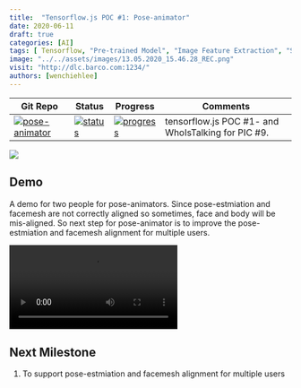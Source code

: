 ```yaml
---
title:  "Tensorflow.js POC #1: Pose-animator"
date: 2020-06-11
draft: true
categories: [AI]
tags: [ Tensorflow, "Pre-trained Model", "Image Feature Extraction", "Supervised Learning" ]
image: "../../assets/images/13.05.2020_15.46.28_REC.png"
visit: "http://dlc.barco.com:1234/"
authors: [wenchiehlee]
---
```


| Git Repo                                                                                                                                         | Status                                                                                                                                                                | Progress                                                                                                                    | Comments                                                     |
|--------------------------------------------------------------------------------------------------------------------------------------------------|-----------------------------------------------------------------------------------------------------------------------------------------------------------------------|----------------------------------------------------------------------------------------------------------------------------------------|--------------------------------------------------------------|
| [![pose-animator](https://img.shields.io/badge/pose_animator-gray?logo=tensorflow)](https://git.barco.com/users/wjlee/repos/pose-animator/browse) | [![status](https://tailab.barco.com:9443/deeplearningcomputing/pose-animator/badges/master/pipeline.svg)](https://tailab.barco.com:9443/deeplearningcomputing/pose-animator/pipelines) | [![progress](https://img.shields.io/badge/pose_aniamator-POC-red)](http://dlc.barco.com:1234/)|tensorflow.js POC #1- and WhoIsTalking for PIC #9. |


[![](https://rebrand.ly/dlc_png_url)](https://rebrand.ly/dlc_uml_url)

## Demo

A demo for two people for pose-animators. Since pose-estmiation and facemesh are not correctly aligned so sometimes, face and body will be mis-aligned. So next step for pose-animator is to improve the pose-estmiation and facemesh alignment for multiple users.


![](../../assets/images/26.05.2020_18.13.13_REC.mp4)

## Next Milestone

1. To support pose-estmiation and facemesh alignment for multiple users


